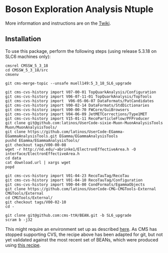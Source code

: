 # Boson Exploration Analysis Ntuple

More information and instructions are on the [Twiki](https://twiki.cern.ch/twiki/bin/viewauth/CMS/TTbarHiggs).

## Installation

To use this package, perform the following steps (using release 5.3.18 on SLC6 machines only):

	cmsrel CMSSW_5_3_18
	cd CMSSW_5_3_18/src
	cmsenv

	git cms-merge-topic --unsafe muell149:5_3_18_SL6_upgrade

	git cms-cvs-history import V07-00-01 TopQuarkAnalysis/Configuration
	git cms-cvs-history import V06-07-11-01 TopQuarkAnalysis/TopTools
	git cms-cvs-history import  V06-05-06-07 DataFormats/PatCandidates
	git cms-cvs-history import V00-02-14 DataFormats/StdDictionaries
	git cms-cvs-history import V00-00-70 FWCore/GuiBrowsers
	git cms-cvs-history import V04-06-09 JetMETCorrections/Type1MET
	git cms-cvs-history import V15-01-11 RecoParticleFlow/PFProducer
	git clone git@github.com:latinos/UserCode-sixie-Muon-MuonAnalysisTools Muon/MuonAnalysisTools/
	git clone https://github.com/latinos/UserCode-EGamma-EGammaAnalysisTools.git EGamma/EGammaAnalysisTools
	pushd EGamma/EGammaAnalysisTools/
	git checkout tags/V00-00-08
	wget -r http://nd.edu/~abrinke1/ElectronEffectiveArea.h -O interface/ElectronEffectiveArea.h
	cd data
	cat download.url | xargs wget
	popd
	
	git cms-cvs-history import V01-04-23 RecoTauTag/RecoTau
	git cms-cvs-history import V01-04-10 RecoTauTag/Configuration
	git cms-cvs-history import V00-04-00 CondFormats/EgammaObjects
	git clone https://github.com/latinos/UserCode-CMG-CMGTools-External CMGTools/External
	cd CMGTools/External/
	git checkout tags/V00-02-10
	cd -
	
	git clone git@github.com:cms-ttH/BEAN.git -b SL6_upgrade
	scram b -j32


This might require an environment set up as described [here](http://wiki.crc.nd.edu/wiki/index.php/NDCMS_SettingUpEnvironment).
As CMS has stopped supporting CVS, the recipe above has been adapted for git, but not yet validated against the most recent set of
BEANs, which were produced using [this recipe](https://twiki.cern.ch/twiki/bin/viewauth/CMS/TTbarHiggs#53X_prescription).
